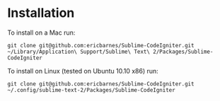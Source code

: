 # Installation

To install on a Mac run:

	git clone git@github.com:ericbarnes/Sublime-CodeIgniter.git ~/Library/Application\ Support/Sublime\ Text\ 2/Packages/Sublime-CodeIgniter

To install on Linux (tested on Ubuntu 10.10 x86) run:

	git clone git@github.com:ericbarnes/Sublime-CodeIgniter.git ~/.config/sublime-text-2/Packages/Sublime-CodeIgniter
